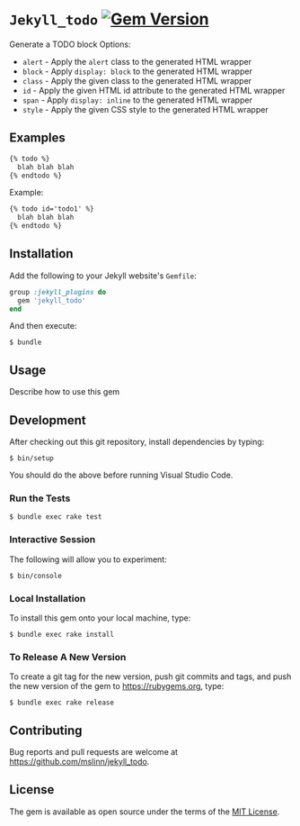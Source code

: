 # `Jekyll_todo` [![Gem Version](https://badge.fury.io/rb/jekyll_todo.svg)](https://badge.fury.io/rb/jekyll_todo)

Generate a TODO block
Options:

* `alert` - Apply the `alert` class to the generated HTML wrapper
* `block` - Apply `display: block` to the generated HTML wrapper
* `class` - Apply the given class to the generated HTML wrapper
* `id` - Apply the given HTML id attribute to the generated HTML wrapper
* `span` - Apply `display: inline` to the generated HTML wrapper
* `style` - Apply the given CSS style to the generated HTML wrapper


## Examples

```html
{% todo %}
  blah blah blah
{% endtodo %}
```

Example:

```html
{% todo id='todo1' %}
  blah blah blah
{% endtodo %}
```


## Installation

Add the following to your Jekyll website's `Gemfile`:

```ruby
group :jekyll_plugins do
  gem 'jekyll_todo'
end
```

And then execute:

```shell
$ bundle
```


## Usage

Describe how to use this gem


## Development

After checking out this git repository, install dependencies by typing:

```shell
$ bin/setup
```

You should do the above before running Visual Studio Code.


### Run the Tests

```shell
$ bundle exec rake test
```


### Interactive Session

The following will allow you to experiment:

```shell
$ bin/console
```


### Local Installation

To install this gem onto your local machine, type:

```shell
$ bundle exec rake install
```


### To Release A New Version

To create a git tag for the new version, push git commits and tags,
and push the new version of the gem to https://rubygems.org, type:

```shell
$ bundle exec rake release
```


## Contributing

Bug reports and pull requests are welcome at https://github.com/mslinn/jekyll_todo.


## License

The gem is available as open source under the terms of the [MIT License](https://opensource.org/licenses/MIT).
